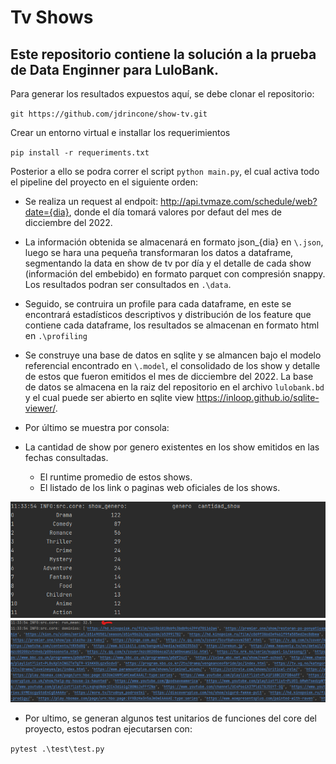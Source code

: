 # Tv Shows

## Este repositorio contiene la solución a la prueba de Data Enginner para LuloBank.


Para generar los resultados expuestos aquí, se debe clonar el repositorio:

`git https://github.com/jdrincone/show-tv.git`

Crear un entorno virtual e installar los requerimientos

 `pip install -r requeriments.txt`

Posterior a ello se podra correr el script `python main.py`,
el cual activa todo el pipeline del proyecto en el siguiente orden:

- Se realiza un request al endpoit: http://api.tvmaze.com/schedule/web?date={dia},
  donde el día tomará valores por defaut del mes de dicciembre del 2022.
- La información obtenida se almacenará en formato json_{dia} en `\.json`, luego
  se hara una pequeña transformaran los datos a dataframe, segmentando la data en 
  show de tv por día y el detalle de cada show (información del embebido) en formato
  parquet con compresión snappy. Los resultados podran ser consultados en
 `.\data`.
- Seguido, se contruira un profile para cada dataframe, en este se encontrará
  estadísticos descriptivos y distribución de los feature que contiene cada 
  dataframe, los resultados se almacenan en formato html en `.\profiling`
- Se construye una base de datos en sqlite y se almancen bajo el
  modelo referencial encontrado en `\.model`, el consolidado de los show y detalle
  de estos que fueron emitidos el mes de dicciembre del 2022. La
  base de datos se almacena en la raiz del repositorio en el archivo `lulobank.bd`
  y el cual puede ser abierto en sqlite view https://inloop.github.io/sqlite-viewer/.

-  Por último se muestra por consola:
  - La cantidad de show por genero existentes
    en los show emitidos en las fechas consultadas.
    - El runtime promedio de estos shows.
    - El listado de los link o paginas web oficiales de los shows.


![cant_show_genero](image/cant_show_genero.png)
![runtime](image/runtime.png)


- Por ultimo, se generan algunos test unitarios de funciones 
  del core del proyecto, estos podran ejecutarsen con:

`pytest .\test\test.py`